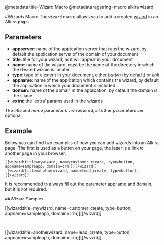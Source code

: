 @metadata title=Wizard Macro
@metadata tagstring=macro alkira wizard

[wizard]: #/doc/formwizardpractical

#Wizards Macro
The `wizard` macro allows you to add a created [wizard][] in an Alkira page.


## Parameters

* __appserver__: name of the application server that runs the wizard, by default the application server of the domain of your document
* __title__: title for your wizard, as it will appear in your document
* __name__: name of the wizard, must be the name of the directory in which the desired wizard is located
* __type__: type of element in your document, either _button_ (by default) or _link_
* __appname__: name of the application which contains the wizard, by default the application in which your document is included
* __domain__: name of the domain in the application, by default the domain is the space
* __extra__: the 'extra' params used in the wizards

The _title_ and _name_ parameters are required, all other parameters are optional.


## Example
Below you can find two examples of how you can add wizards into an Alkira page. The first is used as a button on your page, the latter is a link to another page in your browser.

    [[wizard:title=mywizard, name=customer_create, type=button, appname=sampleapp, domain=crm]][[/wizard]]
    [[wizard:title=anotherwizard, name=lead_create, type=button]][[/wizard]]

It is recommended to always fill out the parameter appname and domain, but it is not required.


##Wizard Samples

[[wizard:title=mywizard, name=customer_create, type=button, appname=sampleapp, domain=crm]][[/wizard]]

<br />

[[wizard:title=anotherwizard, name=lead_create, type=button, appname=sampleapp, domain=crm]][[/wizard]]
